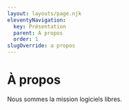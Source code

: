 ```yaml
---
layout: layouts/page.njk
eleventyNavigation:
  key: Présentation
  parent: À propos
  order: 1
slugOverride: a propos
---
```

# À propos

Nous sommes la mission logiciels libres.